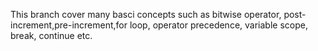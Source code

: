 This branch cover many basci concepts such as bitwise operator, post-increment,pre-increment,for loop, operator precedence, variable scope, break, continue etc.